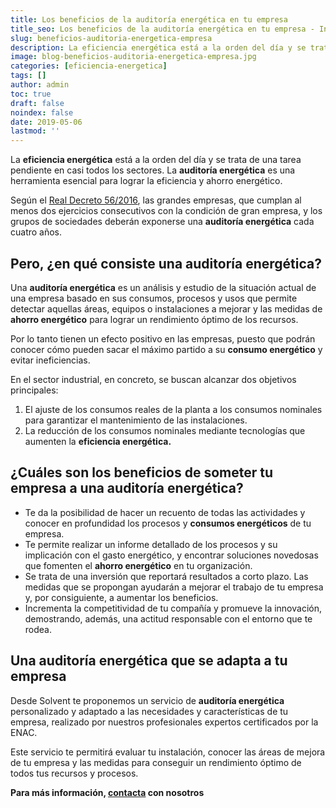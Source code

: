 ```yaml
---
title: Los beneficios de la auditoría energética en tu empresa
title_seo: Los beneficios de la auditoría energética en tu empresa - Ingeniería Solvent
slug: beneficios-auditoria-energetica-empresa
description: La eficiencia energética está a la orden del día y se trata de una tarea pendiente en casi todos los sectores. La auditoría energética es una herramienta
image: blog-beneficios-auditoria-energetica-empresa.jpg
categories: [eficiencia-energetica]
tags: []
author: admin
toc: true
draft: false
noindex: false
date: 2019-05-06
lastmod: ''
---
```

La **eficiencia energética** está a la orden del día y se trata de una tarea pendiente en casi todos los sectores. La **auditoría energética** es una herramienta esencial para lograr la eficiencia y ahorro energético.

Según el [Real Decreto 56/2016](https://www.boe.es/boe/dias/2016/02/13/pdfs/BOE-A-2016-1460.pdf), las grandes empresas, que cumplan al menos dos ejercicios consecutivos con la condición de gran empresa, y los grupos de sociedades deberán exponerse una **auditoría energética** cada cuatro años.

## Pero, ¿en qué consiste una auditoría energética?

Una **auditoría energética** es un análisis y estudio de la situación actual de una empresa basado en sus consumos, procesos y usos que permite detectar aquellas áreas, equipos o instalaciones a mejorar y las medidas de **ahorro energético** para lograr un rendimiento óptimo de los recursos.

Por lo tanto tienen un efecto positivo en las empresas, puesto que podrán conocer cómo pueden sacar el máximo partido a su **consumo energético** y evitar ineficiencias.

En el sector industrial, en concreto, se buscan alcanzar dos objetivos principales:

1. El ajuste de los consumos reales de la planta a los consumos nominales para garantizar el mantenimiento de las instalaciones.
2. La reducción de los consumos nominales mediante tecnologías que aumenten la **eficiencia energética.**

## ¿Cuáles son los beneficios de someter tu empresa a una auditoría energética?

- Te da la posibilidad de hacer un recuento de todas las actividades y conocer en profundidad los procesos y **consumos energéticos** de tu empresa.
- Te permite realizar un informe detallado de los procesos y su implicación con el gasto energético, y encontrar soluciones novedosas que fomenten el **ahorro energético** en tu organización.
- Se trata de una inversión que reportará resultados a corto plazo. Las medidas que se propongan ayudarán a mejorar el trabajo de tu empresa y, por consiguiente, a aumentar los beneficios.
- Incrementa la competitividad de tu compañía y promueve la innovación, demostrando, además, una actitud responsable con el entorno que te rodea.

## Una auditoría energética que se adapta a tu empresa

Desde Solvent te proponemos un servicio de **auditoría energética** personalizado y adaptado a las necesidades y características de tu empresa, realizado por nuestros profesionales expertos certificados por la ENAC.

Este servicio te permitirá evaluar tu instalación, conocer las áreas de mejora de tu empresa y las medidas para conseguir un rendimiento óptimo de todos tus recursos y procesos.

**Para más información, [contacta](/contacto/) con nosotros**
